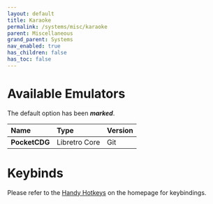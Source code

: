```yaml
---
layout: default
title: Karaoke
permalink: /systems/misc/karaoke
parent: Miscellaneous
grand_parent: Systems
nav_enabled: true
has_children: false
has_toc: false
---
```


# Available Emulators

The default option has been ***marked***.

| Name                   | Type             | Version           |
|:-----------------------|:-----------------|:------------------|
| **PocketCDG**          | Libretro Core    | Git               |


# Keybinds 

Please refer to the [Handy Hotkeys](/#handyhotkeys) on the homepage for keybindings.